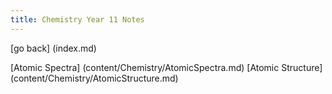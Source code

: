 ```yaml
---
title: Chemistry Year 11 Notes
---
```


[go back] (index.md)

[Atomic Spectra] (content/Chemistry/AtomicSpectra.md)
[Atomic Structure] (content/Chemistry/AtomicStructure.md)
